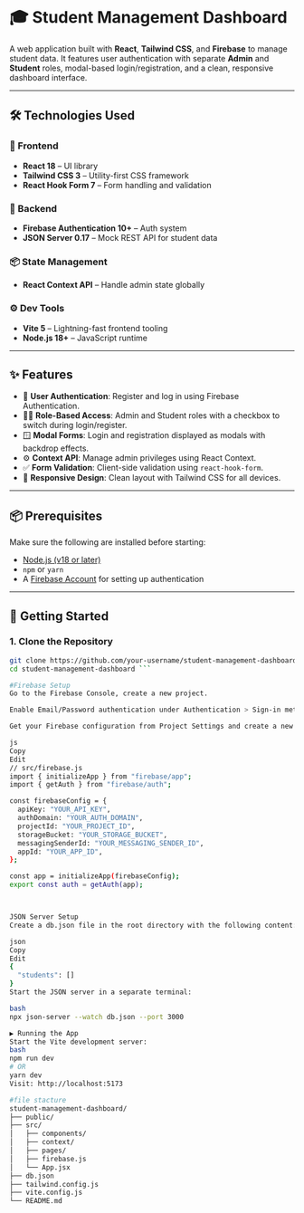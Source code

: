 # 🎓 Student Management Dashboard

A web application built with **React**, **Tailwind CSS**, and **Firebase** to manage student data. It features user authentication with separate **Admin** and **Student** roles, modal-based login/registration, and a clean, responsive dashboard interface.

---

## 🛠️ Technologies Used

### 🧩 Frontend

- **React 18** – UI library
- **Tailwind CSS 3** – Utility-first CSS framework
- **React Hook Form 7** – Form handling and validation

### 🔐 Backend

- **Firebase Authentication 10+** – Auth system
- **JSON Server 0.17** – Mock REST API for student data

### 📦 State Management

- **React Context API** – Handle admin state globally

### ⚙️ Dev Tools

- **Vite 5** – Lightning-fast frontend tooling
- **Node.js 18+** – JavaScript runtime

---

## ✨ Features

- 🔐 **User Authentication**: Register and log in using Firebase Authentication.
- 🧑‍🏫 **Role-Based Access**: Admin and Student roles with a checkbox to switch during login/register.
- 🪟 **Modal Forms**: Login and registration displayed as modals with backdrop effects.
- ⚙️ **Context API**: Manage admin privileges using React Context.
- ✅ **Form Validation**: Client-side validation using `react-hook-form`.
- 📱 **Responsive Design**: Clean layout with Tailwind CSS for all devices.

---

## 📦 Prerequisites

Make sure the following are installed before starting:

- [Node.js (v18 or later)](https://nodejs.org/)
- `npm` or `yarn`
- A [Firebase Account](https://console.firebase.google.com/) for setting up authentication

---

## 🚀 Getting Started

### 1. Clone the Repository

```bash
git clone https://github.com/your-username/student-management-dashboard.git
cd student-management-dashboard ```

#Firebase Setup
Go to the Firebase Console, create a new project.

Enable Email/Password authentication under Authentication > Sign-in method.

Get your Firebase configuration from Project Settings and create a new file:

js
Copy
Edit
// src/firebase.js
import { initializeApp } from "firebase/app";
import { getAuth } from "firebase/auth";

const firebaseConfig = {
  apiKey: "YOUR_API_KEY",
  authDomain: "YOUR_AUTH_DOMAIN",
  projectId: "YOUR_PROJECT_ID",
  storageBucket: "YOUR_STORAGE_BUCKET",
  messagingSenderId: "YOUR_MESSAGING_SENDER_ID",
  appId: "YOUR_APP_ID",
};

const app = initializeApp(firebaseConfig);
export const auth = getAuth(app);



JSON Server Setup
Create a db.json file in the root directory with the following content:

json
Copy
Edit
{
  "students": []
}
Start the JSON server in a separate terminal:

bash
npx json-server --watch db.json --port 3000

▶️ Running the App
Start the Vite development server:
bash
npm run dev
# OR
yarn dev
Visit: http://localhost:5173

#file stacture
student-management-dashboard/
├── public/
├── src/
│   ├── components/
│   ├── context/
│   ├── pages/
│   ├── firebase.js
│   └── App.jsx
├── db.json
├── tailwind.config.js
├── vite.config.js
└── README.md

